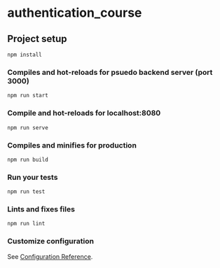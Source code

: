# authentication_course

## Project setup

```
npm install
```

### Compiles and hot-reloads for psuedo backend server (port 3000)

```
npm run start
```
### Compile and hot-reloads for localhost:8080
```
npm run serve
```

### Compiles and minifies for production

```
npm run build
```

### Run your tests

```
npm run test
```

### Lints and fixes files

```
npm run lint
```

### Customize configuration

See [Configuration Reference](https://cli.vuejs.org/config/).
